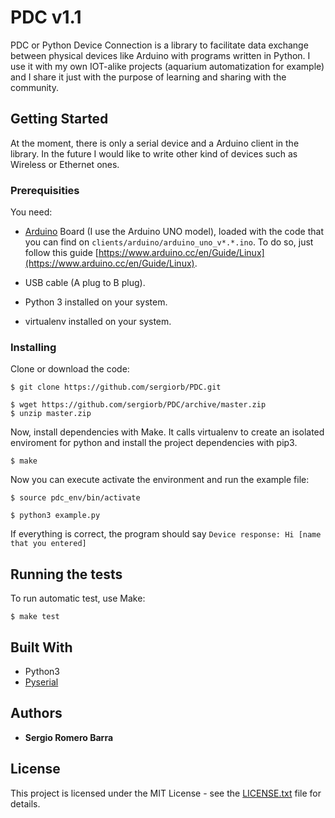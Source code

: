 # PDC v1.1

PDC or Python Device Connection is a library to facilitate data exchange between physical devices like Arduino
with programs written in Python. I use it with my own IOT-alike projects (aquarium automatization for example) and I share it just with the purpose of learning and sharing with the community. 

## Getting Started

At the moment, there is only a serial device and a Arduino client in the library. In the future I would like to write other kind of devices such as Wireless or Ethernet ones.

### Prerequisities

You need:
* [Arduino](https://www.arduino.cc/) Board (I use the Arduino UNO model), loaded with the code that you can find on ```clients/arduino/arduino_uno_v*.*.ino```. To do so, just follow this guide [https://www.arduino.cc/en/Guide/Linux](https://www.arduino.cc/en/Guide/Linux).

* USB cable (A plug to B plug).

* Python 3 installed on your system.

* virtualenv installed on your system.

### Installing

Clone or download the code:

```
$ git clone https://github.com/sergiorb/PDC.git
```
```
$ wget https://github.com/sergiorb/PDC/archive/master.zip
$ unzip master.zip
```

Now, install dependencies with Make. It calls virtualenv to create an isolated enviroment for python and install the project dependencies with pip3.

```
$ make
```

Now you can execute activate the environment and run the example file:

```
$ source pdc_env/bin/activate

$ python3 example.py
``` 

If everything is correct, the program should say ```Device response: Hi [name that you entered]```

## Running the tests

To run automatic test, use Make:

```
$ make test
```

## Built With

* Python3
* [Pyserial](https://github.com/pyserial/pyserial)

## Authors

* **Sergio Romero Barra**

## License

This project is licensed under the MIT License - see the [LICENSE.txt](LICENSE.txt) file for details.
